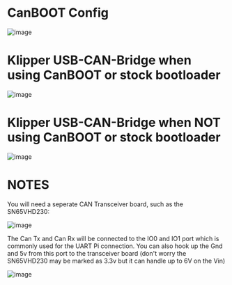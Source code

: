 
# CanBOOT Config

![image](https://user-images.githubusercontent.com/124253477/221390508-c6fdd63a-f4af-46e1-b100-ee90dd723bf8.png)

# Klipper USB-CAN-Bridge when using CanBOOT or stock bootloader

![image](https://user-images.githubusercontent.com/124253477/221390518-b7f15c58-6beb-43bd-a47b-d6823956e997.png)

# Klipper USB-CAN-Bridge when **NOT** using CanBOOT or stock bootloader

![image](https://user-images.githubusercontent.com/124253477/221390533-cdc390ca-eaaf-4771-a9b7-cad1d2cbfaee.png)

# NOTES
You will need a seperate CAN Transceiver board, such as the SN65VHD230:

![image](https://user-images.githubusercontent.com/124253477/221390554-0cf82868-2157-4f14-bdcf-168e59c8f22d.png)

The Can Tx and Can Rx will be connected to the IO0 and IO1 port which is commonly used for the UART Pi connection. You can also hook up the Gnd and 5v from this port to the transceiver board (don't worry the SN65VHD230 may be marked as 3.3v but it can handle up to 6V on the Vin)

![image](https://user-images.githubusercontent.com/124253477/221390636-6342067f-1a2a-4b18-99a4-d33441dab933.png)






